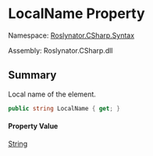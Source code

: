 # LocalName Property

Namespace: [Roslynator.CSharp.Syntax](../../README.md)

Assembly: Roslynator\.CSharp\.dll

## Summary

Local name of the element\.

```csharp
public string LocalName { get; }
```

#### Property Value

[String](https://docs.microsoft.com/en-us/dotnet/api/system.string)



